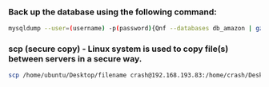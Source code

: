 ### Back up the database using the following command:
```bash
mysqldump --user=(username) -p(password){Qnf --databases db_amazon | gzip > /opt/db_amazon.gz
```
### scp (secure copy)  - Linux system is used to copy file(s) between servers in a secure way.
```bash
scp /home/ubuntu/Desktop/filename crash@192.168.193.83:/home/crash/Desktop/ashli-project
```
